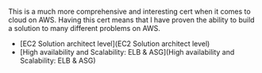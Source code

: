 This is a much more comprehensive and interesting cert when it comes to cloud on
AWS. Having this cert means that I have proven the ability to build a solution
to many different problems on AWS.

- [EC2 Solution architect level](EC2 Solution architect level)
- [High availability and Scalability: ELB & ASG](High availability and Scalability: ELB & ASG)
